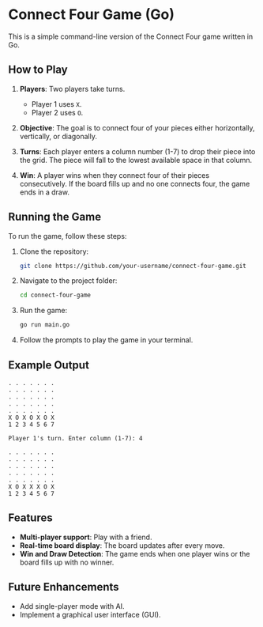 # Connect Four Game (Go)

This is a simple command-line version of the Connect Four game written in Go.

## How to Play

1. **Players**: Two players take turns.
   - Player 1 uses `X`.
   - Player 2 uses `O`.

2. **Objective**: The goal is to connect four of your pieces either horizontally, vertically, or diagonally.

3. **Turns**: Each player enters a column number (1-7) to drop their piece into the grid. The piece will fall to the lowest available space in that column.

4. **Win**: A player wins when they connect four of their pieces consecutively. If the board fills up and no one connects four, the game ends in a draw.

## Running the Game

To run the game, follow these steps:

1. Clone the repository:
   ```bash
   git clone https://github.com/your-username/connect-four-game.git
   ```

2. Navigate to the project folder:
   ```bash
   cd connect-four-game
   ```

3. Run the game:
   ```bash
   go run main.go
   ```

4. Follow the prompts to play the game in your terminal.

## Example Output

```
. . . . . . . 
. . . . . . . 
. . . . . . . 
. . . . . . . 
. . . . . . . 
X O X O X O X 
1 2 3 4 5 6 7 

Player 1's turn. Enter column (1-7): 4

. . . . . . . 
. . . . . . . 
. . . . . . . 
. . . . . . . 
. . . . . . . 
X O X X X O X 
1 2 3 4 5 6 7 
```

## Features

- **Multi-player support**: Play with a friend.
- **Real-time board display**: The board updates after every move.
- **Win and Draw Detection**: The game ends when one player wins or the board fills up with no winner.

## Future Enhancements

- Add single-player mode with AI.
- Implement a graphical user interface (GUI).

